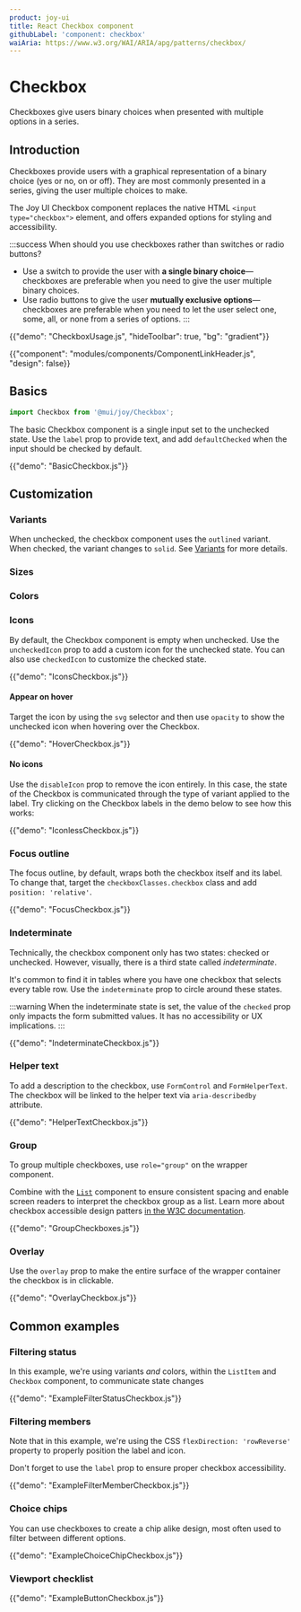 ```yaml
---
product: joy-ui
title: React Checkbox component
githubLabel: 'component: checkbox'
waiAria: https://www.w3.org/WAI/ARIA/apg/patterns/checkbox/
---
```


# Checkbox

<p class="description">Checkboxes give users binary choices when presented with multiple options in a series.</p>

## Introduction

Checkboxes provide users with a graphical representation of a binary choice (yes or no, on or off).
They are most commonly presented in a series, giving the user multiple choices to make.

The Joy UI Checkbox component replaces the native HTML `<input type="checkbox">` element, and offers expanded options for styling and accessibility.

:::success
When should you use checkboxes rather than switches or radio buttons?

- Use a switch to provide the user with **a single binary choice**—checkboxes are preferable when you need to give the user multiple binary choices.
- Use radio buttons to give the user **mutually exclusive options**—checkboxes are preferable when you need to let the user select one, some, all, or none from a series of options.
:::

{{"demo": "CheckboxUsage.js", "hideToolbar": true, "bg": "gradient"}}

{{"component": "modules/components/ComponentLinkHeader.js", "design": false}}

## Basics

```jsx
import Checkbox from '@mui/joy/Checkbox';
```

The basic Checkbox component is a single input set to the unchecked state.
Use the `label` prop to provide text, and add `defaultChecked` when the input should be checked by default.

{{"demo": "BasicCheckbox.js"}}

## Customization

### Variants

When unchecked, the checkbox component uses the `outlined` variant.
When checked, the variant changes to `solid`. See [Variants](#variants) for more details.

### Sizes

### Colors

### Icons

By default, the Checkbox component is empty when unchecked.
Use the `uncheckedIcon` prop to add a custom icon for the unchecked state.
You can also use `checkedIcon` to customize the checked state.

{{"demo": "IconsCheckbox.js"}}

#### Appear on hover

Target the icon by using the `svg` selector and then use `opacity` to show the unchecked icon when hovering over the Checkbox.

{{"demo": "HoverCheckbox.js"}}

#### No icons

Use the `disableIcon` prop to remove the icon entirely.
In this case, the state of the Checkbox is communicated through the type of variant applied to the label.
Try clicking on the Checkbox labels in the demo below to see how this works:

{{"demo": "IconlessCheckbox.js"}}

### Focus outline

The focus outline, by default, wraps both the checkbox itself and its label.
To change that, target the `checkboxClasses.checkbox` class and add `position: 'relative'`.

{{"demo": "FocusCheckbox.js"}}

### Indeterminate

Technically, the checkbox component only has two states: checked or unchecked.
However, visually, there is a third state called _indeterminate_.

It's common to find it in tables where you have one checkbox that selects every table row.
Use the `indeterminate` prop to circle around these states.

:::warning
When the indeterminate state is set, the value of the `checked` prop only impacts the form submitted values.
It has no accessibility or UX implications.
:::

{{"demo": "IndeterminateCheckbox.js"}}

### Helper text

To add a description to the checkbox, use `FormControl` and `FormHelperText`. The checkbox will be linked to the helper text via `aria-describedby` attribute.

{{"demo": "HelperTextCheckbox.js"}}

### Group

To group multiple checkboxes, use `role="group"` on the wrapper component.

Combine with the [`List`](/joy-ui/react-list/) component to ensure consistent spacing and enable screen readers to interpret the checkbox group as a list.
Learn more about checkbox accessible design patters [in the W3C documentation](https://www.w3.org/WAI/ARIA/apg/example-index/checkbox/checkbox.html).

{{"demo": "GroupCheckboxes.js"}}

### Overlay

Use the `overlay` prop to make the entire surface of the wrapper container the checkbox is in clickable.

{{"demo": "OverlayCheckbox.js"}}

## Common examples

### Filtering status

In this example, we're using variants _and_ colors, within the `ListItem` and `Checkbox` component, to communicate state changes

{{"demo": "ExampleFilterStatusCheckbox.js"}}

### Filtering members

Note that in this example, we're using the CSS `flexDirection: 'rowReverse'` property to properly position the label and icon.

Don't forget to use the `label` prop to ensure proper checkbox accessibility.

{{"demo": "ExampleFilterMemberCheckbox.js"}}

### Choice chips

You can use checkboxes to create a chip alike design, most often used to filter between different options.

{{"demo": "ExampleChoiceChipCheckbox.js"}}

### Viewport checklist

{{"demo": "ExampleButtonCheckbox.js"}}
